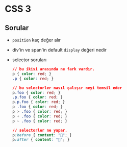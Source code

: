 
# CSS 3

## Sorular
- `position` kaç değer alır
- div'in ve span'in default `display` değeri nedir
- selector soruları

    ```css 
    // bu ikisi arasında ne fark vardır. 
    p { color: red; }
    .p { color: red; }
    ```

    ```css 
    // bu selectorler nasıl çalışır neyi temsil eder
    p.foo { color: red; }
    .p.foo { color: red; }
    p.p.foo { color: red; }
    p .foo { color: red; }
    p > .foo { color: red; }
    p + .foo { color: red; }
    p ~ .foo { color: red; }
    ```

    ```css
    // selectorler ne yapar.
    p:before { content: "🦄"; }
    p:after { content: "🦜"; }
    ```
## 